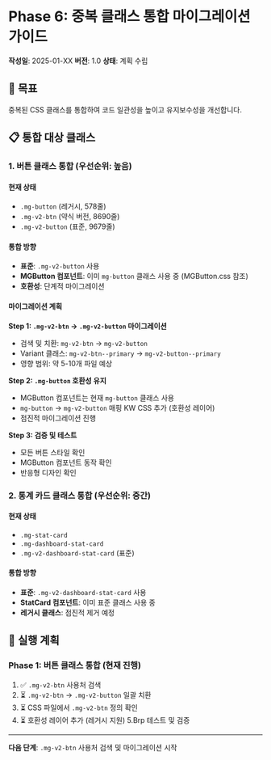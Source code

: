 # Phase 6: 중복 클래스 통합 마이그레이션 가이드

**작성일**: 2025-01-XX
**버전**: 1.0
**상태**: 계획 수립

## 🎯 목표

중복된 CSS 클래스를 통합하여 코드 일관성을 높이고 유지보수성을 개선합니다.

## 📋 통합 대상 클래스

### 1. 버튼 클래스 통합 (우선순위: 높음)

#### 현재 상태
- `.mg-button` (레거시, 578줄)
- `.mg-v2-btn` (약식 버전, 8690줄)
- `.mg-v2-button` (표준, 9679줄)

#### 통합 방향
- **표준**: `.mg-v2-button` 사용
- **MGButton 컴포넌트**: 이미 `mg-button` 클래스 사용 중 (MGButton.css 참조)
- **호환성**: 단계적 마이그레이션

#### 마이그레이션 계획

**Step 1: `.mg-v2-btn` → `.mg-v2-button` 마이그레이션**
- 검색 및 치환: `mg-v2-btn` → `mg-v2-button`
- Variant 클래스: `mg-v2-btn--primary` → `mg-v2-button--primary`
- 영향 범위: 약 5-10개 파일 예상

**Step 2: `.mg-button` 호환성 유지**
- MGButton 컴포넌트는 현재 `mg-button` 클래스 사용
- `mg-button` → `mg-v2-button` 매핑 KW CSS 추가 (호환성 레이어)
- 점진적 마이그레이션 진행

**Step 3: 검증 및 테스트**
- 모든 버튼 스타일 확인
- MGButton 컴포넌트 동작 확인
- 반응형 디자인 확인

### 2. 통계 카드 클래스 통합 (우선순위: 중간)

#### 현재 상태
- `.mg-stat-card`
- `.mg-dashboard-stat-card`
- `.mg-v2-dashboard-stat-card` (표준)

#### 통합 방향
- **표준**: `.mg-v2-dashboard-stat-card` 사용
- **StatCard 컴포넌트**: 이미 표준 클래스 사용 중
- **레거시 클래스**: 점진적 제거 예정

## 🔧 실행 계획

### Phase 1: 버튼 클래스 통합 (현재 진행)

1. ✅ `.mg-v2-btn` 사용처 검색
2. ⏳ `.mg-v2-btn` → `.mg-v2-button` 일괄 치환
3. ⏳ CSS 파일에서 `.mg-v2-btn` 정의 확인
4. ⏳ 호환성 레이어 추가 (레거시 지원)
5.Brp 테스트 및 검증

---

**다음 단계**: `.mg-v2-btn` 사용처 검색 및 마이그레이션 시작

